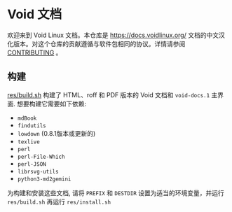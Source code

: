 # Void 文档

欢迎来到 Void Linux 文档。本仓库是 <https://docs.voidlinux.org/> 文档的中文汉化版本。对这个仓库的贡献遵循与软件包相同的协议。详情请参阅 [CONTRIBUTING](./CONTRIBUTING.md) 。

## 构建

[res/build.sh](./res/build.sh) 构建了 HTML、roff 和 PDF 版本的 Void 文档和 `void-docs.1` 主界面. 想要构建它需要如下依赖:

- `mdBook`
- `findutils`
- `lowdown` (0.8.1版本或更新的)
- `texlive`
- `perl`
- `perl-File-Which`
- `perl-JSON`
- `librsvg-utils`
- `python3-md2gemini`

为构建和安装这些文档, 请将 `PREFIX` 和 `DESTDIR` 设置为适当的环境变量，并运行 `res/build.sh` 再运行 `res/install.sh`
